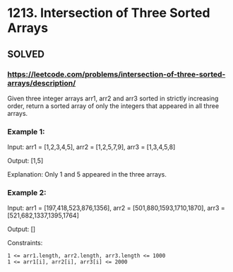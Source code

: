 # 1213. Intersection of Three Sorted Arrays

## SOLVED
### https://leetcode.com/problems/intersection-of-three-sorted-arrays/description/


Given three integer arrays arr1, arr2 and arr3 sorted in strictly increasing order, return a sorted array of only the integers that appeared in all three arrays.



### Example 1:

Input: arr1 = [1,2,3,4,5], arr2 = [1,2,5,7,9], arr3 = [1,3,4,5,8]

Output: [1,5]

Explanation: Only 1 and 5 appeared in the three arrays.


### Example 2:

Input: arr1 = [197,418,523,876,1356], arr2 = [501,880,1593,1710,1870], arr3 = [521,682,1337,1395,1764]

Output: []


Constraints:

    1 <= arr1.length, arr2.length, arr3.length <= 1000
    1 <= arr1[i], arr2[i], arr3[i] <= 2000